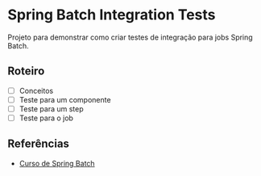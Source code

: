 # Spring Batch Integration Tests

Projeto para demonstrar como criar testes de integração para jobs Spring Batch.

## Roteiro

- [ ] Conceitos
- [ ] Teste para um componente
- [ ] Teste para um step
- [ ] Teste para o job

## Referências

- [Curso de Spring Batch](https://www.udemy.com/course/curso-para-desenvolvimento-de-jobs-com-spring-batch/?referralCode=8743E206FA9240686B20)
